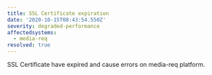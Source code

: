 ```yaml
---
title: SSL Certificate expiration
date: '2020-10-15T08:43:54.550Z'
severity: degraded-performance
affectedsystems:
  - media-req
resolved: true
---
```

SSL Certificate have expired and cause errors on media-req platform.

<!--- language code: en -->
